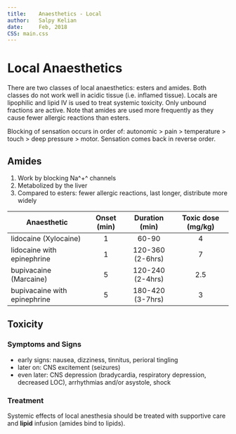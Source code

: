 ```yaml
---
title:    Anaesthetics - Local
author:   Salpy Kelian  
date:     Feb, 2018  
CSS: main.css  
---
```


# Local Anaesthetics #

There are two classes of local anaesthetics: esters and amides.  Both classes do not work well in acidic tissue (i.e. inflamed tissue).  Locals are lipophilic and lipid IV is used to treat systemic toxicity. Only unbound fractions are active. Note that amides are used more frequently as they cause fewer allergic reactions than esters.

Blocking of sensation occurs in order of: autonomic > pain > temperature > touch > deep pressure > motor. Sensation comes back in reverse order.
 

## Amides ##

1. Work by blocking Na^+^ channels
2. Metabolized by the liver
3. Compared to esters: fewer allergic reactions, last longer, distribute more widely 

| Anaesthetic	| Onset (min)	| Duration (min)	| Toxic dose (mg/kg)	|  
|  ------	| :------:	| :------:	| :------:	|  
| lidocaine (Xylocaine)	| 1	| 60-90	| 4	|  
| lidocaine with epinephrine	|1	| 120-360<br/>(2-6hrs)	| 7	|  
| bupivacaine (Marcaine)	| 5	| 120-240<br/>(2-4hrs)	| 2.5	|  
| bupivacaine with epinephrine	| 5	| 180-420<br/> (3-7hrs)	| 3  

## Toxicity ##
### Symptoms and Signs ###
* early signs: nausea, dizziness, tinnitus, perioral tingling
* later on: CNS excitement (seizures)
* even later: CNS depression (bradycardia, respiratory depression, decreased LOC), arrhythmias and/or asystole, shock

### Treatment ###
Systemic effects of local anesthesia should be treated with supportive care and **lipid** infusion (amides bind to lipids).